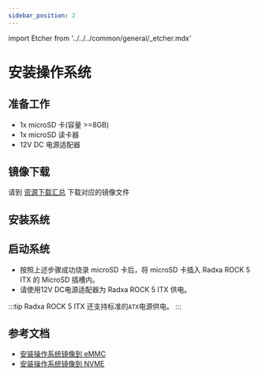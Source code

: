```yaml
---
sidebar_position: 2
---
```


import Etcher from '../../../common/general/\_etcher.mdx'

# 安装操作系统

## 准备工作

- 1x microSD 卡(容量 >=8GB)
- 1x microSD 读卡器
- 12V DC 电源适配器

## 镜像下载

请到 [资源下载汇总](../getting-started/download) 下载对应的镜像文件

## 安装系统

<Etcher model="rock5itx" />

## 启动系统

- 按照上述步骤成功烧录 microSD 卡后，将 microSD 卡插入 Radxa ROCK 5 ITX 的 MicroSD 插槽内。
- 请使用12V DC电源适配器为 Radxa ROCK 5 ITX 供电。

:::tip
Radxa ROCK 5 ITX 还支持标准的`ATX`电源供电。
:::

## 参考文档

* [安装操作系统镜像到 eMMC](../low-level-dev/install-os-on-emmc)
* [安装操作系统镜像到 NVME](../low-level-dev/install-os-on-nvme)
